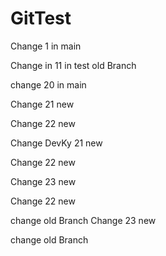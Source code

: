 # GitTest

Change 1 in main

Change in 11 in test old Branch


change 20 in main

Change 21 new 

Change 22 new

Change DevKy 21 new

Change 22 new

Change 23 new


Change 22 new


change old Branch 
Change 23 new

change old Branch 